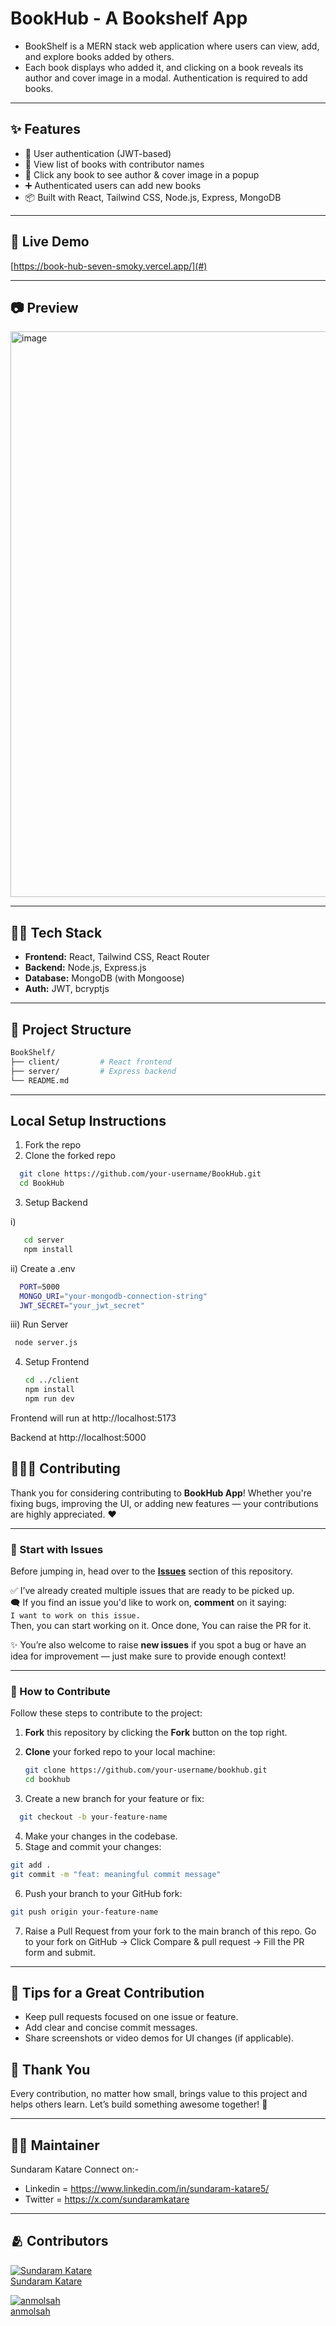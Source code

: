 # BookHub - A Bookshelf App

- BookShelf is a MERN stack web application where users can view, add, and explore books added by others. 
- Each book displays who added it, and clicking on a book reveals its author and cover image in a modal. Authentication is required to add books.

---

## ✨ Features

- 🔐 User authentication (JWT-based)
- 📖 View list of books with contributor names
- 📌 Click any book to see author & cover image in a popup
- ➕ Authenticated users can add new books
- 📦 Built with React, Tailwind CSS, Node.js, Express, MongoDB

---

## 🚀 Live Demo

[https://book-hub-seven-smoky.vercel.app/](#)

---

## 📷 Preview

<img width="1902" height="905" alt="image" src="https://github.com/user-attachments/assets/ec53c019-8a73-49f2-91ab-7dc9a198f459" />

---

## 🧑‍💻 Tech Stack

- **Frontend:** React, Tailwind CSS, React Router
- **Backend:** Node.js, Express.js
- **Database:** MongoDB (with Mongoose)
- **Auth:** JWT, bcryptjs

---

## 📁 Project Structure

```bash
BookShelf/
├── client/         # React frontend
├── server/         # Express backend
└── README.md
```

---

## Local Setup Instructions

1. Fork the repo
2. Clone the forked repo
```bash
  git clone https://github.com/your-username/BookHub.git
  cd BookHub
```
3. Setup Backend
   
 i)
```bash
   cd server
   npm install
```
ii) Create a .env
```bash
  PORT=5000 
  MONGO_URI="your-mongodb-connection-string"
  JWT_SECRET="your_jwt_secret"
```
iii) Run Server
```bash
 node server.js
```

4. Setup Frontend
   ```bash
   cd ../client
   npm install
   npm run dev
   ```

Frontend will run at http://localhost:5173

Backend at http://localhost:5000

## 🧑‍🤝‍🧑 Contributing

Thank you for considering contributing to **BookHub App**! Whether you're fixing bugs, improving the UI, or adding new features — your contributions are highly appreciated. ❤️

---

### 📌 Start with Issues

Before jumping in, head over to the [**Issues**](../../issues) section of this repository.

✅ I’ve already created multiple issues that are ready to be picked up.  
🗨️ If you find an issue you'd like to work on, **comment** on it saying:  
`I want to work on this issue.`  
Then, you can start working on it. Once done, You can raise the PR for it.

✨ You’re also welcome to raise **new issues** if you spot a bug or have an idea for improvement — just make sure to provide enough context!

---

### 🚀 How to Contribute

Follow these steps to contribute to the project:

1. **Fork** this repository by clicking the **Fork** button on the top right.
2. **Clone** your forked repo to your local machine:

   ```bash
   git clone https://github.com/your-username/bookhub.git
   cd bookhub
   ```
3. Create a new branch for your feature or fix:
```bash
  git checkout -b your-feature-name
```

4. Make your changes in the codebase.
5. Stage and commit your changes:
```bash
git add .
git commit -m "feat: meaningful commit message"
```
6. Push your branch to your GitHub fork:
```bash
git push origin your-feature-name
```

7. Raise a Pull Request from your fork to the main branch of this repo.
Go to your fork on GitHub → Click Compare & pull request → Fill the PR form and submit.

---

## 📝 Tips for a Great Contribution
- Keep pull requests focused on one issue or feature.
- Add clear and concise commit messages.
- Share screenshots or video demos for UI changes (if applicable).
   
## 🙌 Thank You

Every contribution, no matter how small, brings value to this project and helps others learn.
Let’s build something awesome together! 🚀

---

## 🙋‍♂️ Maintainer
Sundaram Katare
Connect on:-
- Linkedin = https://www.linkedin.com/in/sundaram-katare5/
- Twitter = https://x.com/sundaramkatare

---

## 🫂 Contributors

 [![Sundaram Katare](https://github.com/Sundaram-Katare.png?size=100)](https://github.com/Sundaram-Katare)<br>
[Sundaram Katare](https://github.com/Sundaram-Katare)

[![anmolsah](https://github.com/anmolsah.png?size=100)](https://github.com/anmolsah)<br>
[anmolsah](https://github.com/anmolsah)
